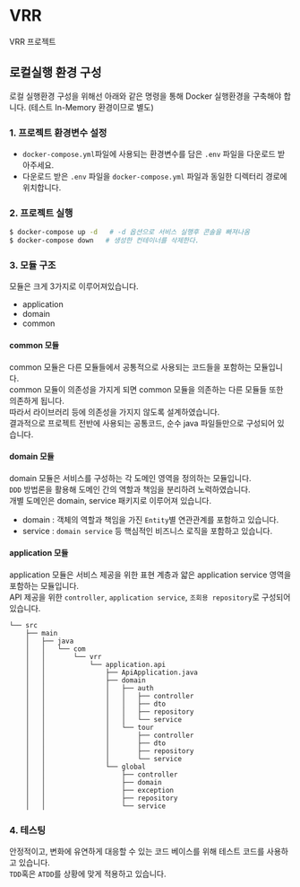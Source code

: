 # VRR
VRR 프로젝트

## 로컬실행 환경 구성
로컬 실행환경 구성을 위해선 아래와 같은 명령을 통해 Docker 실행환경을 구축해야 합니다. (테스트 In-Memory 환경이므로 별도)

### 1. 프로젝트 환경변수 설정
- `docker-compose.yml`파일에 사용되는 환경변수를 담은 `.env` 파일을 다운로드 받아주세요.
- 다운로드 받은 `.env` 파일을 `docker-compose.yml` 파일과 동일한 디렉터리 경로에 위치합니다.

### 2. 프로젝트 실행
```sh
$ docker-compose up -d   # -d 옵션으로 서비스 실행후 콘솔을 빠져나옴
$ docker-compose down   # 생성한 컨테이너를 삭제한다.
```

### 3. 모듈 구조
모듈은 크게 3가지로 이루어져있습니다.
- application
- domain
- common

#### common 모듈
common 모듈은 다른 모듈들에서 공통적으로 사용되는 코드들을 포함하는 모듈입니다.  
common 모듈이 의존성을 가지게 되면 common 모듈을 의존하는 다른 모듈들 또한 의존하게 됩니다.  
따라서 라이브러리 등에 의존성을 가지지 않도록 설계하였습니다.  
결과적으로 프로젝트 전반에 사용되는 공통코드, 순수 java 파일들만으로 구성되어 있습니다.

#### domain 모듈
domain 모듈은 서비스를 구성하는 각 도메인 영역을 정의하는 모듈입니다.  
`DDD` 방법론을 활용해 도메인 간의 역할과 책임을 분리하려 노력하였습니다.  
개별 도메인은 domain, service 패키지로 이루어져 있습니다. 
- domain : 객체의 역할과 책임을 가진 `Entity`별 연관관계를 포함하고 있습니다. 
- service : `domain service` 등 핵심적인 비즈니스 로직을 포함하고 있습니다.

#### application 모듈
application 모듈은 서비스 제공을 위한 표현 계층과 얇은 application service 영역을 포함하는 모듈입니다.  
API 제공을 위한 `controller`, `application service`, `조회용 repository`로 구성되어 있습니다.

```aidl  
└── src
    ├── main
    │   ├── java
    │   │   └── com
    │   │       └── vrr
    │   │           └── application.api
    │   │               ├── ApiApplication.java
    │   │               ├── domain
    │   │               │   ├── auth
    │   │               │   │   ├── controller
    │   │               │   │   ├── dto
    │   │               │   │   ├── repository
    │   │               │   │   └── service
    │   │               │   └── tour
    │   │               │       ├── controller
    │   │               │       ├── dto
    │   │               │       ├── repository
    │   │               │       └── service
    │   │               └── global
    │   │                   ├── controller
    │   │                   ├── domain
    │   │                   ├── exception
    │   │                   ├── repository
    │   │                   └── service
```

### 4. 테스팅
안정적이고, 변화에 유연하게 대응할 수 있는 코드 베이스를 위해 테스트 코드를 사용하고 있습니다.  
`TDD`혹은 `ATDD`를 상황에 맞게 적용하고 있습니다.
